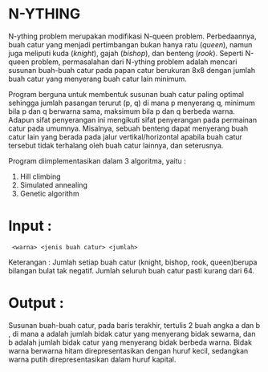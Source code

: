 N-YTHING
========

N-ything problem merupakan modifikasi N-queen problem. Perbedaannya, buah catur yang menjadi pertimbangan bukan hanya ratu (*queen*), namun juga meliputi kuda (*knight*), gajah (*bishop*), dan benteng (*rook*). 
Seperti N-queen problem, permasalahan dari N-ything problem adalah mencari susunan buah-buah catur pada papan catur berukuran 8x8 dengan jumlah buah catur yang menyerang buah catur lain minimum.

Program berguna untuk membentuk susunan buah catur paling optimal sehingga jumlah pasangan terurut (​p​, ​q)​ di mana ​p menyerang ​q,​ minimum bila ​p dan ​q​ berwarna sama, maksimum bila ​p​ dan ​q​ berbeda warna.  Adapun sifat penyerangan ini mengikuti sifat penyerangan pada permainan catur pada umumnya. Misalnya, sebuah benteng dapat menyerang buah catur lain yang berada pada jalur vertikal/horizontal apabila buah catur tersebut tidak terhalang oleh buah catur lainnya, dan seterusnya.

Program diimplementasikan dalam 3 algoritma, yaitu :
1. Hill climbing
2. Simulated annealing
3. Genetic algorithm


# Input :
```
 <warna> <jenis buah catur> <jumlah> 
```
Keterangan : Jumlah setiap buah catur (​knight​, ​bishop​, ​rook​, ​queen)​ berupa bilangan bulat tak negatif. Jumlah seluruh buah catur pasti kurang dari 64.

# Output :
Susunan buah-buah catur, pada baris terakhir, tertulis 2 buah angka ​a dan ​b​, di mana ​a adalah jumlah bidak catur yang menyerang bidak sewarna, dan ​b adalah jumlah bidak catur yang menyerang bidak berbeda warna. Bidak warna berwarna hitam direpresentasikan dengan huruf kecil, sedangkan warna putih direpresentasikan dalam huruf kapital.
